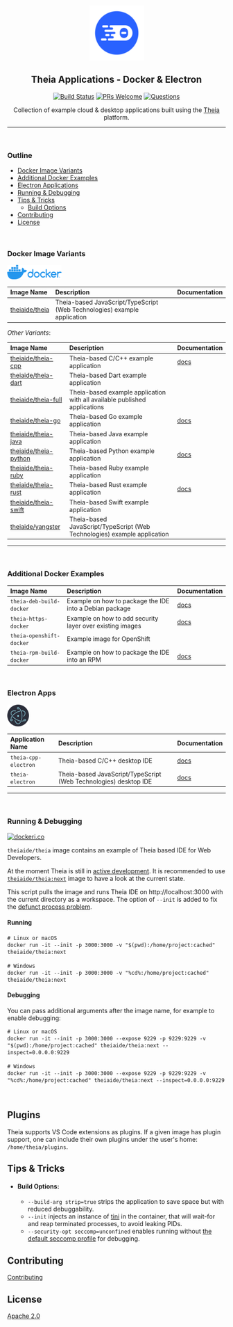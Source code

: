 <!-- Main Header  -->
<div align='center'>

<img src="./assets/theia.svg" width="125px">

## Theia Applications - Docker & Electron

[![Build Status](https://travis-ci.org/theia-ide/theia-apps.svg?branch=master)](https://travis-ci.org/theia-ide/theia-apps)
[![PRs Welcome](https://img.shields.io/badge/PRs-welcome-brightgreen.svg?style=flat-curved)](https://github.com/theia-ide/theia-apps/labels/help%20wanted)
[![Questions](https://img.shields.io/badge/Questions-blue.svg?style=flat-curved)](https://github.com/theia-ide/theia-apps/issues?utf8=%E2%9C%93&q=label%3Aquestion+)

Collection of example cloud & desktop applications built using the [Theia](https://github.com/eclipse-theia/theia) platform.

</div>

---

<br />

### Outline

- [Docker Image Variants](#docker-image-variants)
- [Additional Docker Examples](#additional-docker-examples)
- [Electron Applications](#electron-apps)
- [Running & Debugging](#running-&-debugging)
- [Tips & Tricks](#tips-&-tricks)
    - [Build Options](#build-options)
- [Contributing](#contributing)
- [License](#license)

<br />

### Docker Image Variants

<img
    src='./assets/docker.png'
    alt='docker logo'
    width="125px"
/>

| Image Name | Description | Documentation |
|:---|:---|:---|
| [theiaide/theia](https://hub.docker.com/r/theiaide/theia) | Theia-based JavaScript/TypeScript (Web Technologies) example application | |

_Other Variants_:

| Image Name | Description | Documentation |
|:---|:---|:---|
| [theiaide/theia-cpp](https://hub.docker.com/r/theiaide/theia-cpp) | Theia-based C/C++ example application | [docs](./theia-cpp-docker/README.md) |
| [theiaide/theia-dart](https://hub.docker.com/r/theiaide/theia-dart) | Theia-based Dart example application | |
| [theiaide/theia-full](https://hub.docker.com/r/theiaide/theia-full) | Theia-based example application with all available published applications | |
| [theiaide/theia-go](https://hub.docker.com/r/theiaide/theia-go) | Theia-based Go example application | [docs](./theia-go-docker/README.md) |
| [theiaide/theia-java](https://hub.docker.com/r/theiaide/theia-java) | Theia-based Java example application | |
| [theiaide/theia-python](https://hub.docker.com/r/theiaide/theia-python) | Theia-based Python example application | [docs](./theia-python-docker/README.md) |
| [theiaide/theia-ruby](https://hub.docker.com/r/theiaide/theia-ruby) | Theia-based Ruby example application | |
| [theiaide/theia-rust](https://hub.docker.com/r/theiaide/theia-rust) | Theia-based Rust example application | [docs](./theia-rust-docker/README.md) |
| [theiaide/theia-swift](https://hub.docker.com/r/theiaide/theia-swift) | Theia-based Swift example application | |
| [theiaide/yangster](https://hub.docker.com/r/theiaide/yangster) | Theia-based JavaScript/TypeScript (Web Technologies) example application | |

---

<br />

### Additional Docker Examples

| Image Name | Description | Documentation |
|:---|:---|:---|
| `theia-deb-build-docker` | Example on how to package the IDE into a Debian package | [docs](./theia-deb-build-docker/README.md) |
| `theia-https-docker` | Example on how to add security layer over existing images | [docs](./theia-https-docker/README.md) |
| `theia-openshift-docker` | Example image for OpenShift | |
| `theia-rpm-build-docker` | Example on how to package the IDE into an RPM | [docs](./theia-rpm-build-docker/README.md) |

<br />

### Electron Apps

<img
    src='./assets/electron.png'
    alt='electron logo'
    width="50px"
/>

| Application Name | Description | Documentation |
|:---|:---|:---|
| `theia-cpp-electron` | Theia-based C/C++ desktop IDE | [docs](./theia-cpp-electron/README.md) |
| `theia-electron` | Theia-based JavaScript/TypeScript (Web Technologies) desktop IDE | [docs](./theia-electron/README.md) |

---

<br />

### Running & Debugging

[![dockeri.co](http://dockeri.co/image/theiaide/theia)](https://hub.docker.com/r/theiaide/theia/)

`theiaide/theia` image contains an example of Theia based IDE for Web Developers.

At the moment Theia is still in [active development](https://github.com/theia-ide/theia#roadmap). It is recommended to use [`theiaide/theia:next`](#typefoxtheianext) image to have a look at the current state.

This script pulls the image and runs Theia IDE on http://localhost:3000 with the current directory as a workspace. The option of `--init` is added to fix the [defunct process problem](https://github.com/theia-ide/theia-apps/issues/195).

#### Running

```
# Linux or macOS
docker run -it --init -p 3000:3000 -v "$(pwd):/home/project:cached" theiaide/theia:next

# Windows
docker run -it --init -p 3000:3000 -v "%cd%:/home/project:cached" theiaide/theia:next
```

#### Debugging

You can pass additional arguments after the image name, for example to enable debugging:

```
# Linux or macOS
docker run -it --init -p 3000:3000 --expose 9229 -p 9229:9229 -v "$(pwd):/home/project:cached" theiaide/theia:next --inspect=0.0.0.0:9229

# Windows
docker run -it --init -p 3000:3000 --expose 9229 -p 9229:9229 -v "%cd%:/home/project:cached" theiaide/theia:next --inspect=0.0.0.0:9229
```

<br />

## Plugins

Theia supports VS Code extensions as plugins. If a given image has plugin support, one can
include their own plugins under the user's home: `/home/theia/plugins`.

## Tips & Tricks

- #### Build Options:
    - `--build-arg strip=true` strips the application to save space but with reduced debuggability.
    - `--init` injects an instance of [tini](https://github.com/krallin/tini) in the container, that will wait-for and reap terminated processes, to avoid leaking PIDs.
    - `--security-opt seccomp=unconfined` enables running without [the default seccomp profile](https://docs.docker.com/engine/security/seccomp/) for debugging.

## Contributing

[Contributing](CONTRIBUTING.md)

## License

[Apache 2.0](LICENSE)
